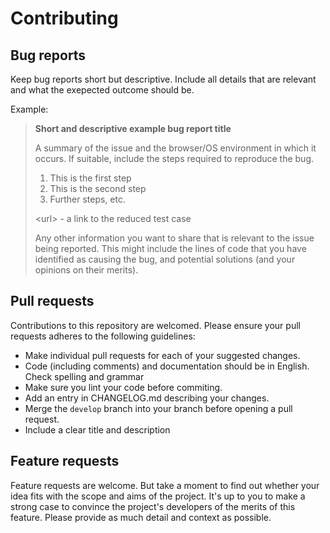 # Contributing

## Bug reports

Keep bug reports short but descriptive. Include all details that are relevant and what the exepected outcome should be.

Example:

> **Short and descriptive example bug report title**
>
> A summary of the issue and the browser/OS environment in which it occurs. If suitable, include the steps required to reproduce the bug.
>
> 1. This is the first step
> 1. This is the second step
> 1. Further steps, etc.
>
> \<url> - a link to the reduced test case
>
> Any other information you want to share that is relevant to the issue being reported. This might include the lines of code that you have identified as causing the bug, and potential solutions (and your opinions on their merits).

## Pull requests

Contributions to this repository are welcomed. Please ensure your pull requests adheres to the following guidelines:

- Make individual pull requests for each of your suggested changes.
- Code (including comments) and documentation should be in English. Check spelling and grammar
- Make sure you lint your code before commiting.
- Add an entry in CHANGELOG.md describing your changes.
- Merge the `develop` branch into your branch before opening a pull request.
- Include a clear title and description

## Feature requests

Feature requests are welcome. But take a moment to find out whether your idea fits with the scope and aims of the project. It's up to you to make a strong case to convince the project's developers of the merits of this feature. Please provide as much detail and context as possible.
